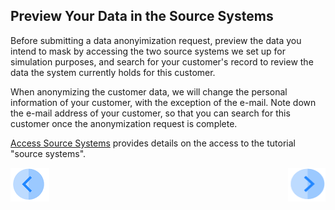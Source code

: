## Preview Your Data in the Source Systems

Before submitting a data anonyimization request, preview the data you intend to mask by accessing the two source systems we set up for simulation purposes, and search for your customer's record to review the data the system currently holds for this customer. 

When anonymizing the customer data, we will change the personal information of your customer, with the exception of the e-mail. Note down the e-mail address of your customer, so that you can search for this customer once the anonymization request is complete. 

[Access Source Systems](../00_Setup/00_Access_Source_Systems.md) provides details on the access to the tutorial "source systems".



[![Previous](../images/Previous.png)](01_Anonymize_Data.md)[<img align="right" width="60" height="54" src="../images/Next.png">](03_04_Anonymize_Submit_a_Request_to_Anonymize.md)
